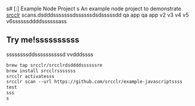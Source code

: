 s# [:] Example Node Project
s
An example node project to demonstrate [srcclr](https://www.srcclr.com) scans.dsdddsssssssdssssssdsdsssssdd qa app qa app v2 v3 v4 v5 v6ssssssddddssssssass

## Try me!ssssssssss
ssssssssddssssssssssd
vvdddssss
```ss
brew tap srcclr/srcclrdsddddssssssre
brew install srcclrsssssss
srcclr activatesss
srcclr scan --url https://github.com/srcclr/example-javascriptssss
test
sss
s
